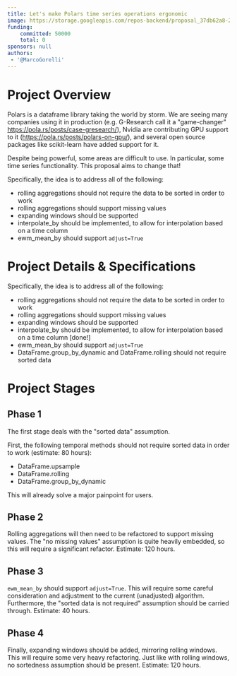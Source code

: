 ```yaml
---
title: Let's make Polars time series operations ergonomic
image: https://storage.googleapis.com/repos-backend/proposal_37db62a8-2a74-43c2-b0ab-f61ca762a5f3.png
funding:
    committed: 50000
    total: 0
sponsors: null
authors: 
 - '@MarcoGorelli'
---
```


# Project Overview

Polars is a dataframe library taking the world by storm. We are seeing many companies using it in production (e.g. G-Research call it a "game-changer" https://pola.rs/posts/case-gresearch/), Nvidia are contributing GPU support to it (https://pola.rs/posts/polars-on-gpu/), and several open source packages like scikit-learn have added support for it.

Despite being powerful, some areas are difficult to use. In particular, some time series functionality. This proposal aims to change that!

Specifically, the idea is to address all of the following:
 - rolling aggregations should not require the data to be sorted in order to work
 - rolling aggregations should support missing values
 - expanding windows should be supported
 - interpolate_by should be implemented, to allow for interpolation based on a time column
 - ewm_mean_by should support `adjust=True`


# Project Details & Specifications

Specifically, the idea is to address all of the following:

 - rolling aggregations should not require the data to be sorted in order to work
 - rolling aggregations should support missing values
 - expanding windows should be supported
 - interpolate_by should be implemented, to allow for interpolation based on a time column [done!]
 - ewm_mean_by should support `adjust=True`
 - DataFrame.group_by_dynamic and DataFrame.rolling should not require sorted data

# Project Stages

## Phase 1

The first stage deals with the "sorted data" assumption.

First, the following temporal methods should not require sorted data in order to work (estimate: 80 hours):


 - DataFrame.upsample
 - DataFrame.rolling
 - DataFrame.group_by_dynamic


This will already solve a major painpoint for users.

## Phase 2

Rolling aggregations will then need to be refactored to support missing values. The "no missing values" assumption is quite heavily embedded, so this will require a significant refactor. Estimate: 120 hours.

## Phase 3

`ewm_mean_by` should support `adjust=True`. This will require some careful consideration and adjustment to the current (unadjusted) algorithm. Furthermore, the "sorted data is not required" assumption should be carried through. Estimate: 40 hours.

## Phase 4

Finally, expanding windows should be added, mirroring rolling windows. This will require some very heavy refactoring. Just like with rolling windows, no sortedness assumption should be present. Estimate: 120 hours.